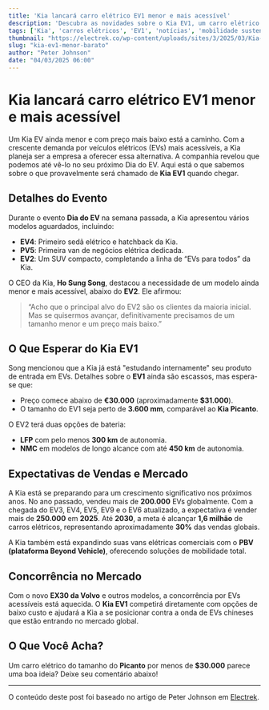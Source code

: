 ```yaml
---
title: 'Kia lancará carro elétrico EV1 menor e mais acessível'
description: 'Descubra as novidades sobre o Kia EV1, um carro elétrico mais compacto e barato.'
tags: ['Kia', 'carros elétricos', 'EV1', 'notícias', 'mobilidade sustentável']
thumbnail: "https://electrek.co/wp-content/uploads/sites/3/2025/03/Kia-EV1.jpeg?quality=82&strip=all&w=1400"
slug: "kia-ev1-menor-barato"
author: "Peter Johnson"
date: "04/03/2025 06:00"
---
```


# Kia lancará carro elétrico EV1 menor e mais acessível

Um Kia EV ainda menor e com preço mais baixo está a caminho. Com a crescente demanda por veículos elétricos (EVs) mais acessíveis, a Kia planeja ser a empresa a oferecer essa alternativa. A companhia revelou que podemos até vê-lo no seu próximo Dia do EV. Aqui está o que sabemos sobre o que provavelmente será chamado de **Kia EV1** quando chegar.

## Detalhes do Evento

Durante o evento **Dia do EV** na semana passada, a Kia apresentou vários modelos aguardados, incluindo:
- **EV4**: Primeiro sedã elétrico e hatchback da Kia.
- **PV5**: Primeira van de negócios elétrica dedicada.
- **EV2**: Um SUV compacto, completando a linha de “EVs para todos” da Kia.

O CEO da Kia, **Ho Sung Song**, destacou a necessidade de um modelo ainda menor e mais acessível, abaixo do **EV2**. Ele afirmou:
> “Acho que o principal alvo do EV2 são os clientes da maioria inicial. Mas se quisermos avançar, definitivamente precisamos de um tamanho menor e um preço mais baixo.”

## O Que Esperar do Kia EV1

Song mencionou que a Kia já está "estudando internamente" seu produto de entrada em EVs. Detalhes sobre o **EV1** ainda são escassos, mas espera-se que:
- Preço comece abaixo de **€30.000** (aproximadamente **$31.000**).
- O tamanho do EV1 seja perto de **3.600 mm**, comparável ao **Kia Picanto**.

O EV2 terá duas opções de bateria:
- **LFP** com pelo menos **300 km** de autonomia.
- **NMC** em modelos de longo alcance com até **450 km** de autonomia.

## Expectativas de Vendas e Mercado

A Kia está se preparando para um crescimento significativo nos próximos anos. No ano passado, vendeu mais de **200.000** EVs globalmente. Com a chegada do EV3, EV4, EV5, EV9 e o EV6 atualizado, a expectativa é vender mais de **250.000** em **2025**. Até **2030**, a meta é alcançar **1,6 milhão** de carros elétricos, representando aproximadamente **30%** das vendas globais.

A Kia também está expandindo suas vans elétricas comerciais com o **PBV (plataforma Beyond Vehicle)**, oferecendo soluções de mobilidade total.

## Concorrência no Mercado

Com o novo **EX30 da Volvo** e outros modelos, a concorrência por EVs acessíveis está aquecida. O **Kia EV1** competirá diretamente com opções de baixo custo e ajudará a Kia a se posicionar contra a onda de EVs chineses que estão entrando no mercado global.

## O Que Você Acha?

Um carro elétrico do tamanho do **Picanto** por menos de **$30.000** parece uma boa ideia? Deixe seu comentário abaixo!

---  
O conteúdo deste post foi baseado no artigo de Peter Johnson em [Electrek](https://electrek.co/2025/03/03/kia-plans-launch-even-smaller-cheaper-ev1-electric-car/).